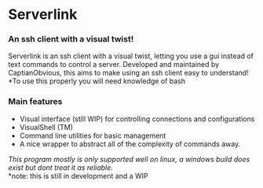 <h1>Serverlink</h1>
<h3>An ssh client with a visual twist!</h3>
<p>Serverlink is an ssh client with a visual twist, 
letting you use a gui instead of text commands to control a server.
Developed and maintained by CaptianObvious, this aims to make using an ssh client easy to understand!<br>
*To use this properly you will need knowledge of bash</p>
<h3>Main features</h3>
<ul>
    <li>Visual interface (still WIP) for controlling connections and configurations</li>
    <li>VisualShell (TM)</li>
    <li>Command line utilities for basic management</li>
    <li>A nice wrapper to abstract all of the complexity of commands away.</li>
</ul>

<em>This program mostly is only supported well on linux, a windows build does exist but dont treat it as reliable.</em><br>
*note: this is still in development and a WIP
